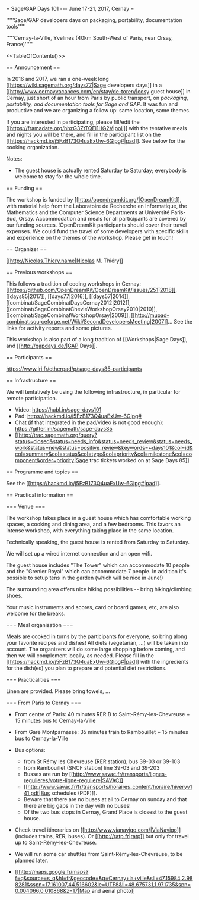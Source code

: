 = Sage/GAP Days 101 --- June 17-21, 2017, Cernay =

'''''Sage/GAP developers days on packaging, portability, documentation tools'''''

'''''Cernay-la-Ville, Yvelines  (40km South-West of Paris, near Orsay, France)'''''

<<TableOfContents()>>

== Announcement ==

In 2016 and 2017, we ran a one-week long
[[https://wiki.sagemath.org/days77|Sage developers days]] in
a [[http://www.cernayvacances.com/en/stay/de-toren/|cosy guest house]]
in Cernay, just short of an hour from Paris by public transport,
on *packaging, portability, and documentation tools for
Sage and GAP*. It was fun and productive and we are organizing a follow up:
same location, same themes.

If you are interested in participating, please fill/edit the
[[https://framadate.org/hhzG3ZtTQEi1HG2V|poll]] with the
tentative meals and nights you will be there, and fill in the participant list
on the [[https://hackmd.io/j5FzB173Q4uaExUw-6Glpg#|pad]].
See below for the cooking organization.

Notes:

 * The guest house is actually rented Saturday to Saturday; everybody is welcome to stay for the whole time.

== Funding ==

The workshop is funded by [[http://opendreamkit.org/|OpenDreamKit]],
with material help from the Laboratoire de Recherche en Informatique,
the Mathematics and the Computer Science Departments at Université
Paris-Sud, Orsay. Accommodation and meals for all participants are
covered by our funding sources. !OpenDreamKit participants should
cover their travel expenses. We could fund the travel of some
developers with specific skills and experience on the themes of the
workshop. Please get in touch!

== Organizer ==

[[http://Nicolas.Thiery.name|Nicolas M. Thiéry]]

== Previous workshops ==

This follows a tradition of coding workshops in Cernay:
[[https://github.com/OpenDreamKit/OpenDreamKit/issues/251|2018]],
[[days85|2017]],
[[days77|2016]],
[[days57|2014]],
[[combinat/SageCombinatDaysCernay2012|2012]],
[[combinat/SageCombinatChevieWorkshopOrsay2010|2010]],
[[combinat/SageCombinatWorkshopOrsay|2009]], 
[[http://mupad-combinat.sourceforge.net/Wiki/SecondDevelopersMeeting|2007]]...
See the links for activity reports and some pictures.

This workshop is also part of a long tradition of [[Workshops|Sage Days]], and [[http://gapdays.de/|GAP Days]].

== Participants ==

https://www.lri.fr/etherpad/p/sage-days85-participants

== Infrastructure ==

We will tentatively be using the following infrastructure, in
particular for remote participation.

 * Video: https://hubl.in/sage-days101
 * Pad: https://hackmd.io/j5FzB173Q4uaExUw-6Glpg#
 * Chat (if that integrated in the pad/video is not good enough): https://gitter.im/sagemath/sage-days85
 * [[http://trac.sagemath.org/query?status=closed&status=needs_info&status=needs_review&status=needs_work&status=new&status=positive_review&keywords=~days101&col=id&col=summary&col=status&col=type&col=priority&col=milestone&col=component&order=priority|Sage trac tickets worked on at Sage Days 85]]

== Programme and topics ==

See the [[https://hackmd.io/j5FzB173Q4uaExUw-6Glpg#|pad]].

== Practical information ==

=== Venue ===

The workshop takes place in a guest house which has comfortable working spaces,
a cooking and dining area, and a few bedrooms. This favors an intense workshop,
with everything taking place in the same location.

Technically speaking, the guest house is rented from Saturday to Saturday.

We will set up a wired internet connection and an open wifi.

The guest house includes "The Tower" which can accommodate 10 people and
the "Grenier Royal" which can accommodate 7 people. In addition it's possible
to setup tens in the garden (which will be nice in June!)

The surrounding area offers nice hiking possibilities -- bring hiking/climbing shoes.

Your music instruments and scores, card or board games, etc, are also welcome for the breaks.

=== Meal organisation ===

Meals are cooked in turns by the participants for everyone, so bring
along your favorite recipes and dishes! All diets (vegetarian, ...)
will be taken into account. The organizers will do some large shopping
before coming, and then we will complement locally, as needed. Please
fill in the [[https://hackmd.io/j5FzB173Q4uaExUw-6Glpg#|pad]]
with the ingredients for the dish(es) you plan to prepare and
potential diet restrictions.

=== Practicalities ===

Linen are provided. Please bring towels, ...

=== From Paris to Cernay ===

 * From centre of Paris: 40 minutes RER B to Saint-Rémy-les-Chevreuse + 15 minutes bus to Cernay-la-Ville
 * From Gare Montparnasse: 35 minutes train to Rambouillet + 15 minutes bus to Cernay-la-Ville

 * Bus options:
    * from St Rémy les Chevreuse (RER station), bus 39-03 or 39-103
    * from Rambouillet (SNCF station) line 39-03 and 39-203
    * Busses are run by [[http://www.savac.fr/transports/lignes-regulieres/votre-ligne-reguliere|SAVAC]]
    * [[http://www.savac.fr/fr/transports/horaires_content/horaire/hiveryv141.pdf|Bus schedules (PDF)]].
    * Beware that there are no buses at all to Cernay on sunday and that there are big gaps in the day with no buses!
    * Of the two bus stops in Cernay, Grand'Place is closest to the guest house.

 * Check travel itineraries on [[http://www.vianavigo.com/|ViaNavigo]] (includes trains, RER, buses).
   Or [[http://ratp.fr|ratp]] but only for travel up to Saint-Rémy-les-Chevreuse.

 * We will run some car shuttles from Saint-Rémy-les-Chevreuse, to be planned later.

 * [[http://maps.google.fr/maps?f=q&source=s_q&hl=fr&geocode=&q=Cernay+la+ville&sll=47.15984,2.988281&sspn=17.161007,44.516602&ie=UTF8&ll=48.675731,1.971735&spn=0.004066,0.010868&z=17|Map and aerial photo]]
